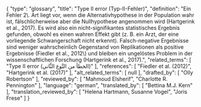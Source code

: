 {
    "type": "glossary",
    "title": "Type II error (Typ-II-Fehler)",
    "definition": "Ein Fehler 2\\. Art liegt vor, wenn die Alternativhypothese in der Population wahr ist, fälschlicherweise aber die Nullhypothese angenommen wird (Hartgerink et al., 2017). Es wird also ein nicht-signifikantes statistisches Ergebnis gefunden, obwohl es einen wahren Effekt gibt (z. B. ein Arzt, der eine vorliegende Schwangerschaft nicht erkennt). Falsch-negative Ergebnisse sind weniger wahrscheinlich Gegenstand von Replikationen als positive Ergebnisse (Fiedler et al., 2012\\) und bleiben ein ungelöstes Problem in der wissenschaftlichen Forschung (Hartgerink et al., 2017).",
    "related_terms": [
        "Type II error (الخطأ من النَّوع الثَّاني)"
    ],
    "references": [
        "Fiedler et al. (2012)",
        "Hartgerink et al. (2017)"
    ],
    "alt_related_terms": [
        null
    ],
    "drafted_by": [
        "Olly Robertson"
    ],
    "reviewed_by": [
        "Mahmoud Elsherif",
        "Charlotte R. Pennington"
    ],
    "language": "german",
    "translated_by": [
        "Bettina M.J. Kern"
    ],
    "translation_reviewed_by": [
        "Helena Hartmann, Susanne Vogel",
        "Joris Frese"
    ]
}